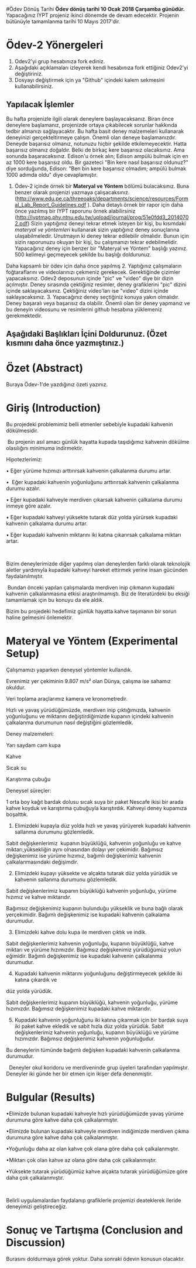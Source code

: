 #Ödev Dönüş Tarihi
**Ödev dönüş tarihi 10 Ocak 2018 Çarşamba günüdür.** Yapacağınız IYPT projeniz ikinci dönemde de devam edecektir. Projenin bütünüyle tamamlanma tarihi 10 Mayıs 2017'dir. 

# Ödev-2 Yönergeleri 
1. Odev2'yi grup hesabınıza fork ediniz. 
2. Aşağıdaki açıklamaları izleyerek kendi hesabınıza fork ettiğiniz Odev2'yi değiştiriniz. 
3. Dosyayı değiştirmek için ya "Github" içindeki kalem sekmesini kullanabilirsiniz. 

## Yapılacak İşlemler
Bu hafta projenizle ilgili olarak deneylere başlayacaksanız. Biran önce deneylere başlamanız, projenizde ortaya 
çıkabilecek sorunlar hakkında tedbir almanızı sağlayacaktır. Bu hafta basit deney malzemeleri kullanarak deneyinizi
gerçekteltirmeye çalışın. Önemli olan deneye başlamanızdır. Deneyde başarısız olmanız, notunuzu hiçbir şekilde etkilemeyecektir.
Hatta başarısız olmanız doğaldır. Belki de birkaç kere başarısız olacaksınız. Ama sonunda başaracaksınız. Edison'u örnek alın; 
Edison ampülü bulmak için en az 1000 kere başarısız oldu. Bir gazeteci "Bin kere nasıl başarısız oldunuz?" diye sorduğunda, 
Edison: "Ben bin kere başarısız olmadım; ampülü bulmak 1000 adımda oldu" diye cevaplamıştır. 

1. Ödev-2 içinde örnek bir **Materyal ve Yöntem** bölümü bulacaksınız. Buna benzer olarak projenizi yazmaya çalışacaksınız. (http://www.edu.pe.ca/threeoaks/departments/science/resources/Formal_Lab_Report_Guidelines.pdf ). Daha detaylı örnek bir rapor için daha önce yazılmış bir IYPT raporunu örnek alabilirsiniz (http://iyptmag.phy.ntnu.edu.tw/upload/journal/prog/51e0fdd3_20140702.pdf) Sizin yaptığınız deneyi tekrar etmek isteyen bir kişi, bu kısımdaki *materyal ve yöntemleri* kullanarak sizin yaptığınız deney sonuçlarına ulaşabilmeledir. Unutmayın ki deney tekrar edilebilir olmalıdır. Bunun için sizin raporunuzu okuyan bir kişi, bu çalışmanızı tekrar edebilmelidir. Yapacağınız deney için benzer bir "Materyal ve Yöntem" başlığı yazınız. 500 kelimeyi geçmeyecek şekilde bu başlığı doldurunuz. 

Daha kapsamlı bir ödev için daha önce yapılmış 
2. Yaptığınız çalışmaların foğtaraflarını ve videolarınızı çekmeniz gerekecek. Gerektiğinde çizimler yapacaksınız. Odev2 deposunun içinde "pic" ve "video" diye bir dizin açılmıştır. Deney sırasında çektiğiniz resimler, deney grafiklerini "pic" dizini içinde saklayacaksınız. Çektiğiniz video'ları ise "video" dizini içinde saklayacaksınız. 
3. Yapacağınız deney seçtiğiniz konuya yakın olmalıdır. Deney başaralı veya başarısız da olabilir. Önemli olan bir deney yapmanız ve bu deneyin videosunu ve resimlerini github hesabına yüklemeniz gerekmektedir. 

## Aşağıdaki Başlıkları İçini Doldurunuz. (Özet kısmını daha önce yazmıştınız.) 

# Özet (Abstract)
Buraya Ödev-1'de yazdığınız özeti yazınız. 
# Giriş (Introduction)
 Bu projedeki problemimiz belli etmenler sebebiyle kupadaki kahvenin dökülmesidir.

 Bu projenin asıl amacı günlük hayatta kupada taşıdığımız kahvenin dökülme olasılığını minimuma indirmektir. 

Hipotezlerimiz:

• Eğer yürüme hızımızı arttırırsak kahvenin çalkalanma durumu artar.

•  Eğer kupadaki kahvenin yoğunluğunu arttırırsak kahvenin çalkalanma durumu azalır.

• Eğer kupadaki kahveyle merdiven çıkarsak kahvenin çalkalama durumu inmeye göre azalır.

• Eğer kupadaki kahveyi yüksekte tutarak düz yolda yürürsek kupadaki kahvenin çalkalama durumu artar.

• Eğer kupadaki kahvenin miktarını iki katına çıkarırsak çalkalama miktarı artar.

  

Bizim deneylerimizde diğer yapılmış olan deneylerden farklı olarak teknolojik aletler yardımıyla kupadaki kahveyi hareket ettirmek yerine insan gücünden faydalanılmıştır.

 Bundan önceki yapılan çalışmalarda merdiven inip çıkmanın kupadaki kahvenin çalkalanmasına etkisi araştırılmamıştı. Biz de literatürdeki bu eksiği tamamlamak için bu konuyu da ele aldık.

Bizim bu projedeki hedefimiz günlük hayatta kahve taşımanın bir sorun haline gelmesini önlemektir.
# Materyal ve Yöntem (Experimental Setup)
Çalışmamızı yaparken deneysel yöntemler kullandık.

Evrenimiz yer çekiminin 9.807 m/s² olan Dünya, çalışma ise sahamız okuldur.

Veri toplama araçlarımız kamera ve kronometredir.

Hızlı ve yavaş yürüdüğümüzde, merdiven inip çıktığımızda, kahvenin yoğunluğunu ve miktarını değiştirdiğimizde kupanın içindeki kahvenin çalkalanma durumunun nasıl değiştiğini gözlemledik. 

Deney malzemeleri: 

Yarı saydam cam kupa

Kahve

Sıcak su

Karıştırma çubuğu

Deneysel süreçler:

1 orta boy kağıt bardak dolusu sıcak suya bir paket Nescafe ikisi bir arada kahve koyduk ve karıştırma çubuğuyla karıştırdık. Kahveyi deney kupamıza boşalttık. 

1) Elimizdeki kupayla düz yolda hızlı ve yavaş yürüyerek kupadaki kahvenin sallanma durumunu gözlemledik.

Sabit değişkenlerimiz  kupanın büyüklüğü, kahvenin yoğunluğu ve kahve miktarı,yüksekliğin aynı olnasından dolayı yer çekimidir. Bağımsız değişkenimiz ise yürüme hızımız, bağımlı değişkenimiz kahvenin çalkalanmasındaki değişimdir.

2) Elimizdeki kupayı yüksekte ve alçakta tutarak düz yolda yürüdük ve kahvenin sallanma durumunu gözlemledik.

Sabit değişkenlerimiz kupanın büyüklüğü kahvenin yoğunluğu, yürüme hızımız ve kahve miktarıdır.

Bağımsız değişkenimiz kupanın bulunduğu yükseklik ve buna bağlı olarak yerçekimidir. Bağımlı değişkenimiz ise kupadaki kahvenin çalkalama durumudur.

3) Elimizdeki kahve dolu kupa ile merdiven çıktık ve indik.  

Sabit değişkenlerimiz kahvenin yoğunluğu, kupanın büyüklüğü, kahve miktarı ve yürüme hızımızdır. Bağımsız değişkenimiz yürüdüğümüz yolun eğimidir. Bağımlı değişkenimiz ise kupadaki kahvenin çalkalanma durumudur. 

4) Kupadaki kahvenin miktarını yoğunluğunu değiştirmeyecek şekilde iki katına çıkardık ve 

düz yolda yürüdük.

Sabit değişkenlerimiz kupanın büyüklüğü, kahvenin yoğunluğu, yürüme hızımızdır. Bağımsız değişkenimiz kupadaki kahve miktarıdır. 

5) Kupadaki kahvenin yoğunluğunu iki katına çıkarmak için bir bardak suya iki paket kahve ekledik ve sabit hızla düz yolda yürüdük. Sabit değişkenlerimiz kahvenin yoğunluğu, kupanın büyüklüğü ve yürüme hızımızdır. Bağımsız değişkenimiz kahvenin yoğunluğudur. 


Bu deneylerin tümünde bağımlı değişken kupadaki kahvenin çalkalanma durumudur.

  Deneyler okul koridoru ve merdiveninde grup üyeleri tarafından yapılmıştır. Deneyler iki günde her bir etmen için ikişer defa denenmiştir.


# Bulgular (Results)

•Elimizde bulunan kupadaki kahveyle hızlı yürüdüğümüzde yavaş yürüme durumuna göre kahve daha çok çalkalanmıştır.

•Elimizde bulunan kupadaki kahveyle merdiven indiğimizde merdiven çıkma durumuna göre kahve daha çok çalkalanmıştır.

•Yoğunluğu daha az olan kahve çok olana göre daha çok çalkalanmıştır.

•Miktarı çok olan kahve az olana göre daha çok çalkalanmıştır.

•Yüksekte tutarak yürüdüğümüz kahve alçakta tutarak yürüdüğümüze göre daha çok çalkalanmıştır.

 

Belirli uygulamalardan faydalanıp grafiklerle projemizi deateklerek ileride deneyimizi geliştireceğiz. 


# Sonuç ve Tartışma (Conclusion and Discussion) 
Burasını doldurmaya görek yoktur. Daha sonraki ödevin konusun olacaktır. 


